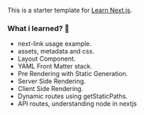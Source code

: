 This is a starter template for [Learn Next.js](https://nextjs.org/learn).
### What i learned? 📖

- next-link usage example.
- assets, metadata and css.
- Layout Component.
- YAML Front Matter stack.
- Pre Rendering with Static Generation.
- Server Side Rendering.
- Client Side Rendering.
- Dynamic routes using getStaticPaths.
- API routes, understanding node in nextjs 
